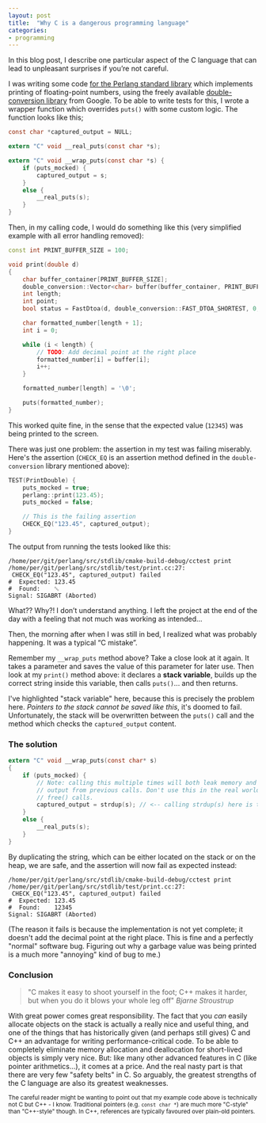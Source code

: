 ```yaml
---
layout: post
title:  "Why C is a dangerous programming language"
categories:
- programming
---
```


In this blog post, I describe one particular aspect of the C language that can lead to unpleasant surprises if you’re not careful.

I was writing some code [for the Perlang standard library](https://github.com/perlang-org/perlang/issues/406) which implements printing of floating-point numbers, using the freely available [double-conversion library](https://github.com/google/double-conversion) from Google. To be able to write tests for this, I wrote a wrapper function which overrides `puts()` with some custom logic. The function looks like this;

```c
const char *captured_output = NULL;

extern "C" void __real_puts(const char *s);

extern "C" void __wrap_puts(const char *s) {
    if (puts_mocked) {
        captured_output = s;
    }
    else {
        __real_puts(s);
    }
}
```

Then, in my calling code, I would do something like this (very simplified example with all error handling removed):

```c++
const int PRINT_BUFFER_SIZE = 100;

void print(double d)
{
    char buffer_container[PRINT_BUFFER_SIZE];
    double_conversion::Vector<char> buffer(buffer_container, PRINT_BUFFER_SIZE);
    int length;
    int point;
    bool status = FastDtoa(d, double_conversion::FAST_DTOA_SHORTEST, 0, buffer, &length, &point);

    char formatted_number[length + 1];
    int i = 0;

    while (i < length) {
        // TODO: Add decimal point at the right place
        formatted_number[i] = buffer[i];
        i++;
    }

    formatted_number[length] = '\0';

    puts(formatted_number);
}
```

This worked quite fine, in the sense that the expected value (`12345`) was being printed to the screen.

There was just one problem: the assertion in my test was failing miserably. Here's the assertion (`CHECK_EQ` is an assertion method defined in the `double-conversion` library mentioned above):

```c
TEST(PrintDouble) {
    puts_mocked = true;
    perlang::print(123.45);
    puts_mocked = false;

    // This is the failing assertion
    CHECK_EQ("123.45", captured_output);
}
```

The output from running the tests looked like this:

```
/home/per/git/perlang/src/stdlib/cmake-build-debug/cctest print
/home/per/git/perlang/src/stdlib/test/print.cc:27:
 CHECK_EQ("123.45", captured_output) failed
#  Expected: 123.45
#  Found:    ␛
Signal: SIGABRT (Aborted)
```

What?? Why?! I don’t understand anything. I left the project at the end of the day with a feeling that not much was working as intended...

Then, the morning after when I was still in bed, I realized what was probably happening. It was a typical “C mistake”.

Remember my `__wrap_puts` method above? Take a close look at it again. It takes a parameter and saves the value of this parameter for later use. Then look at my `print()` method above: it declares a **stack variable**, builds up the correct string inside this variable, then calls `puts()`... and then returns.

I've highlighted "stack variable" here, because this is precisely the problem here. _Pointers to the stack cannot be saved like this_, it's doomed to fail. Unfortunately, the stack will be overwritten between the `puts()` call and the method which checks the `captured_output` content.

### The solution

```c
extern "C" void __wrap_puts(const char* s)
{
    if (puts_mocked) {
        // Note: calling this multiple times will both leak memory and overwrite the captured
        // output from previous calls. Don't use this in the real world without adding suitable
        // free() calls.
        captured_output = strdup(s); // <-- calling strdup(s) here is the fix
    }
    else {
        __real_puts(s);
    }
}
```

By duplicating the string, which can be either located on the stack or on the heap, we are safe, and the assertion will now fail as expected instead:

```
/home/per/git/perlang/src/stdlib/cmake-build-debug/cctest print
/home/per/git/perlang/src/stdlib/test/print.cc:27:
 CHECK_EQ("123.45", captured_output) failed
#  Expected: 123.45
#  Found:    12345
Signal: SIGABRT (Aborted)
```

(The reason it fails is because the implementation is not yet complete; it doesn't add the decimal point at the right place. This is fine and a perfectly "normal" software bug. Figuring out why a garbage value was being printed is a much more "annoying" kind of bug to me.)

### Conclusion

> "C makes it easy to shoot yourself in the foot; C++ makes it harder, but when you do it blows your whole leg off" _Bjarne Stroustrup_

With great power comes great responsibility. The fact that you _can_ easily allocate objects on the stack is actually a really nice and useful thing, and one of the things that has historically given (and perhaps still gives) C and C++ an advantage for writing performance-critical code. To be able to completely eliminate memory allocation and deallocation for short-lived objects is simply very nice. But: like many other advanced features in C (like pointer arithmetics...), it comes at a price. And the real nasty part is that there are very few "safety belts" in C. So arguably, the greatest strengths of the C language are also its greatest weaknesses.

<sub>The careful reader might be wanting to point out that my example code above is technically not C but C++ - I know. Traditional pointers (e.g. `const char *`) are much more "C-style" than "C++-style" though. In C++, references are typically favoured over plain-old pointers. </sub>
